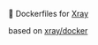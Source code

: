 :whale: Dockerfiles for [Xray](https://github.com/XTLS/Xray-core)

based on [xray/docker](https://github.com/teddysun/across/tree/master/docker/xray)
